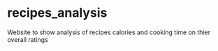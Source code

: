 # recipes_analysis
Website to show analysis of recipes calories and cooking time on thier overall ratings
